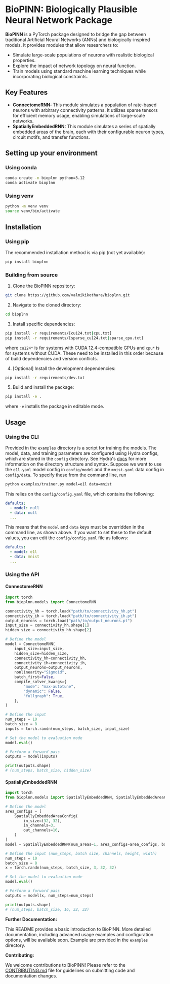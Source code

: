# BioPlNN: Biologically Plausible Neural Network Package

**BioPlNN** is a PyTorch package designed to bridge the gap between traditional Artificial Neural Networks (ANNs) and biologically-inspired models. It provides modules that allow researchers to:

* Simulate large-scale populations of neurons with realistic biological properties.
* Explore the impact of network topology on neural function.
* Train models using standard machine learning techniques while incorporating biological constraints.

## Key Features

* **ConnectomeRNN:** This module simulates a population of rate-based neurons with arbitrary connectivity patterns. It utilizes sparse tensors for efficient memory usage, enabling simulations of large-scale networks.
* **SpatiallyEmbeddedRNN:** This module simulates a series of spatially embedded areas of the brain, each with their configurable neuron types, circuit motifs, and transfer functions.

## Setting up your environment

### Using conda

```bash
conda create -n bioplnn python=3.12
conda activate bioplnn
```
### Using venv

```bash
python -m venv venv
source venv/bin/activate
```

## Installation

### Using pip

The recommended installation method is via pip (not yet available):

```bash
pip install bioplnn
```

### Building from source

1. Clone the BioPlNN repository:

```bash
git clone https://github.com/valmikikothare/bioplnn.git
```

2. Navigate to the cloned directory:

```bash
cd bioplnn
```

3. Install specific dependencies:

```bash
pip install -r requirements/[cu124.txt|cpu.txt]
pip install -r requirements/[sparse_cu124.txt|sparse_cpu.txt]
```
where `cu124*` is for systems with CUDA 12.4-compatible GPUs and `cpu*` is for systems without CUDA.
These need to be installed in this order because of build dependencies and version conflicts.

4. [Optional] Install the development dependencies:

```bash
pip install -r requirements/dev.txt
```

5. Build and install the package:

```bash
pip install -e .
```
where `-e` installs the package in editable mode.


## Usage

### Using the CLI

Provided in the `examples` directory is a script for training the models.
The model, data, and training parameters are configured using Hydra configs,
which are stored in the `config` directory. See Hydra's
[docs](https://hydra.cc/docs/intro) for more information on the directory
structure and syntax.
Suppose we want to use the `e1l.yaml` model config in `config/model` and
the `mnist.yaml` data config in `config/data`. To specify these from the
command line, run
```bash
python examples/trainer.py model=e1l data=mnist
```
This relies on the `config/config.yaml` file, which contains
the following:
```yaml
defaults:
  - model: null
  - data: null
  ...
```
This means that the `model` and `data` keys must be overridden in the command
line, as shown above. If you want to set these to the default values, you can
edit the `config/config.yaml` file as follows:
```yaml
defaults:
  - model: e1l
  - data: mnist
  ...
```

### Using the API

#### ConnectomeRNN

```python
import torch
from bioplnn.models import ConnectomeRNN

connectivity_hh = torch.load("path/to/connectivity_hh.pt")
connectivity_ih = torch.load("path/to/connectivity_ih.pt")
output_neurons = torch.load("path/to/output_neurons.pt")
input_size = connectivity_hh.shape[1]
hidden_size = connectivity_hh.shape[2]

# Define the model
model = ConnectomeRNN(
    input_size=input_size,
    hidden_size=hidden_size,
    connectivity_hh=connectivity_hh,
    connectivity_ih=connectivity_ih,
    output_neurons=output_neurons,
    nonlinearity="Sigmoid",
    batch_first=False,
    compile_solver_kwargs={
        "mode": "max-autotune",
        "dynamic": False,
        "fullgraph": True,
    },
)

# Define the input
num_steps = 10
batch_size = 8
inputs = torch.randn(num_steps, batch_size, input_size)

# Set the model to evaluation mode
model.eval()

# Perform a forward pass
outputs = model(inputs)

print(outputs.shape)
# (num_steps, batch_size, hidden_size)
```

#### SpatiallyEmbeddedRNN

```python
import torch
from bioplnn.models import SpatiallyEmbeddedRNN, SpatiallyEmbeddedAreaConfig

# Define the model
area_configs = [
    SpatiallyEmbeddedAreaConfig(
        in_size=(32, 32),
        in_channels=3,
        out_channels=16,
    )
]
model = SpatiallyEmbeddedRNN(num_areas=1, area_configs=area_configs, batch_first=False)

# Define the input (num_steps, batch size, channels, height, width)
num_steps = 10
batch_size = 8
x = torch.randn(num_steps, batch_size, 3, 32, 32)

# Set the model to evaluation mode
model.eval()

# Perform a forward pass
outputs = model(x, num_steps=num_steps)

print(outputs.shape)
# (num_steps, batch_size, 16, 32, 32)
```

**Further Documentation:**

This README provides a basic introduction to BioPlNN. More detailed documentation, including advanced usage examples and configuration options, will be available soon. Example are provided in the `examples` directory.

**Contributing:**

We welcome contributions to BioPlNN! Please refer to the [CONTRIBUTING.md](CONTRIBUTING.md) file for guidelines on submitting code and documentation changes.
